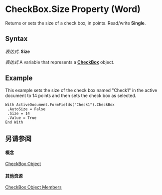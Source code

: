 
# CheckBox.Size Property (Word)

Returns or sets the size of a check box, in points. Read/write  **Single**.


## Syntax

 _表达式_. **Size**

 _表达式_ A variable that represents a **[CheckBox](e72b57b7-0328-9e78-94ca-ab7fb3c64afb.md)** object.


## Example

This example sets the size of the check box named "Check1" in the active document to 14 points and then sets the check box as selected.


```
With ActiveDocument.FormFields("Check1").CheckBox 
 .AutoSize = False 
 .Size = 14 
 .Value = True 
End With
```


## 另请参阅


#### 概念


[CheckBox Object](e72b57b7-0328-9e78-94ca-ab7fb3c64afb.md)
#### 其他资源


[CheckBox Object Members](http://msdn.microsoft.com/library/f23d6b68-17f6-6238-66c8-c27f225bbd14%28Office.15%29.aspx)